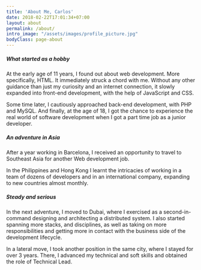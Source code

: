 ```yaml
---
title: 'About Me, Carlos'
date: 2018-02-22T17:01:34+07:00
layout: about
permalink: /about/
intro_image: "/assets/images/profile_picture.jpg"
bodyClass: page-about
---
```


##### What started as a hobby

At the early age of 11 years, I found out about web development. More specifically, HTML. It immediately struck a chord with me. Without any other guidance than just my curiosity and an internet connection, it slowly expanded into front-end development, with the help of JavaScript and CSS.

Some time later, I cautiously approached back-end development, with PHP and MySQL. And finally, at the age of 18, I got the chance to experience the real world of software development when I got a part time job as a junior developer. 

##### An adventure in Asia

After a year working in Barcelona, I received an opportunity to travel to Southeast Asia for another Web development job.

In the Philippines and Hong Kong I learnt the intricacies of working in a team of dozens of developers and in an international company, expanding to new countries almost monthly.

##### Steady and serious

In the next adventure, I moved to Dubai, where I exercised as a second-in-command designing and architecting a distributed system. I also started spanning more stacks, and disciplines, as well as taking on more responsibilities and getting more in contact with the business side of the development lifecycle.

In a lateral move, I took another position in the same city, where I stayed for over 3 years. There, I advanced my technical and soft skills and obtained the role of Technical Lead.

[comment]: <> (##### Future ventures)


